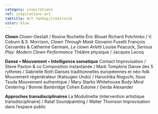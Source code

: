 ```yaml
---
category: inspirations
ref: inspirations-art
tabtitle: Art •&nbsp;Créativité
color: blue
---
```


**Clown**
Clown-Gestalt / Rosine Rochette
Éric Blouet
Richard Potchinko / V. Coburn & S. Morrison, *Clown Through Mask*
Giovanni Fusetti
François Cervantès & Catherine Germain, *Le clown Arletti*
Louise Peacock, *Serious Play: Modern Clown Performance*
Théâtre physique / Jacques Lecoq

**Danse • Mouvement • Intelligence somatique**
Contact Improvisation / Steve Paxton & co
Composition instantanée / Mark Tompkins
Danse des 5 rythmes / Gabrielle Roth
Danses traditionnelles européennes et néo-folk
Mouvement régénérateur (Katsugen Undo) / Haruchika Noguchi, Itsuo Tsuda
Mouvement authentique / Mary Starks Whitehouse
Body-Mind Centering / Bonnie Bainbridge Cohen
Eutonie / Gerda Alexander

**Approches transdisciplinaires**
La Modulinette (intervention artistique transdisciplinaire) / Rataf
Soundpainting / Walter Thomson
Improvisation dans l’espace public
